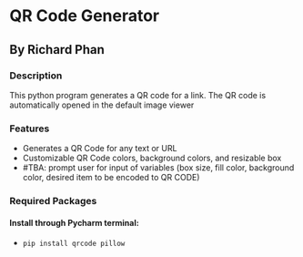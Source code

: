 # QR Code Generator 

## By Richard Phan

### Description
This python program generates a QR code for a link. The QR code is automatically opened in the default image viewer

### Features
* Generates a QR Code for any text or URL
* Customizable QR Code colors, background colors, and resizable box
* #TBA: prompt user for input of variables (box size, fill color, background color, desired item to be encoded to QR CODE)
### Required Packages
#### Install through Pycharm terminal:
* `pip install qrcode pillow`